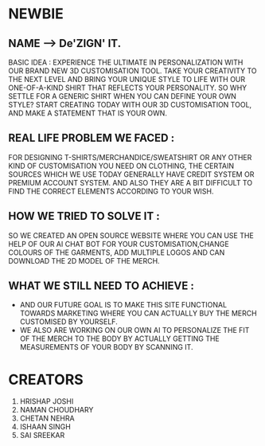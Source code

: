 # NEWBIE
## NAME --> De'ZIGN' IT.
BASIC IDEA : EXPERIENCE THE ULTIMATE IN PERSONALIZATION WITH OUR BRAND NEW 3D CUSTOMISATION TOOL.
             TAKE YOUR CREATIVITY TO THE NEXT LEVEL AND BRING YOUR UNIQUE STYLE TO LIFE WITH OUR ONE-OF-A-KIND SHIRT THAT REFLECTS YOUR PERSONALITY.
             SO WHY SETTLE FOR A GENERIC SHIRT WHEN YOU CAN DEFINE YOUR OWN STYLE? START CREATING TODAY WITH OUR 3D CUSTOMISATION TOOL,
             AND MAKE A STATEMENT THAT IS YOUR OWN.
            
## REAL LIFE PROBLEM WE FACED : 
FOR DESIGNING T-SHIRTS/MERCHANDICE/SWEATSHIRT OR ANY OTHER KIND OF CUSTOMISATION YOU NEED ON CLOTHING, THE CERTAIN SOURCES WHICH 
WE USE TODAY GENERALLY HAVE CREDIT SYSTEM OR  PREMIUM ACCOUNT SYSTEM. AND ALSO THEY ARE A BIT DIFFICULT TO FIND THE CORRECT ELEMENTS ACCORDING TO YOUR WISH.
                             
                             
## HOW WE TRIED TO SOLVE IT :  
SO WE CREATED AN OPEN SOURCE WEBSITE WHERE YOU CAN USE THE HELP OF OUR AI CHAT BOT FOR YOUR CUSTOMISATION,CHANGE COLOURS OF THE GARMENTS,
ADD MULTIPLE LOGOS AND CAN DOWNLOAD THE 2D MODEL OF THE MERCH.
                             
## WHAT WE STILL NEED TO ACHIEVE : 
* AND OUR FUTURE GOAL IS TO MAKE THIS SITE FUNCTIONAL TOWARDS MARKETING WHERE YOU CAN ACTUALLY BUY THE MERCH CUSTOMISED BY YOURSELF.
 * WE ALSO ARE WORKING ON OUR OWN AI TO PERSONALIZE THE FIT OF THE MERCH TO THE BODY BY ACTUALLY GETTING THE MEASUREMENTS OF YOUR BODY BY SCANNING IT.
                                 

# CREATORS 

1) HRISHAP JOSHI
2) NAMAN CHOUDHARY
3) CHETAN NEHRA
4) ISHAAN SINGH
5) SAI SREEKAR
                             
             

